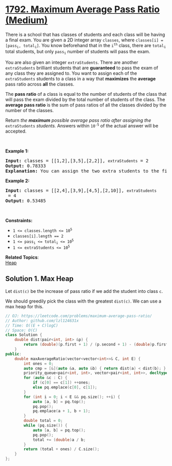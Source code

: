 # [1792. Maximum Average Pass Ratio (Medium)](https://leetcode.com/problems/maximum-average-pass-ratio/)

<p>There is a school that has classes of students and each class will be having a final exam. You are given a 2D integer array <code>classes</code>, where <code>classes[i] = [pass<sub>i</sub>, total<sub>i</sub>]</code>. You know beforehand that in the <code>i<sup>th</sup></code> class, there are <code>total<sub>i</sub></code> total students, but only <code>pass<sub>i</sub></code> number of students will pass the exam.</p>

<p>You are also given an integer <code>extraStudents</code>. There are another <code>extraStudents</code> brilliant students that are <strong>guaranteed</strong> to pass the exam of any class they are assigned to. You want to assign each of the <code>extraStudents</code> students to a class in a way that <strong>maximizes</strong> the <strong>average</strong> pass ratio across <strong>all</strong> the classes.</p>

<p>The <strong>pass ratio</strong> of a class is equal to the number of students of the class that will pass the exam divided by the total number of students of the class. The <strong>average pass ratio</strong> is the sum of pass ratios of all the classes divided by the number of the classes.</p>

<p>Return <em>the <strong>maximum</strong> possible average pass ratio after assigning the </em><code>extraStudents</code><em> students. </em>Answers within <code>10<sup>-5</sup></code> of the actual answer will be accepted.</p>

<p>&nbsp;</p>
<p><strong>Example 1:</strong></p>

<pre><strong>Input:</strong> classes = [[1,2],[3,5],[2,2]], <code>extraStudents</code> = 2
<strong>Output:</strong> 0.78333
<strong>Explanation:</strong> You can assign the two extra students to the first class. The average pass ratio will be equal to (3/4 + 3/5 + 2/2) / 3 = 0.78333.
</pre>

<p><strong>Example 2:</strong></p>

<pre><strong>Input:</strong> classes = [[2,4],[3,9],[4,5],[2,10]], <code>extraStudents</code> = 4
<strong>Output:</strong> 0.53485
</pre>

<p>&nbsp;</p>
<p><strong>Constraints:</strong></p>

<ul>
	<li><code>1 &lt;= classes.length &lt;= 10<sup>5</sup></code></li>
	<li><code>classes[i].length == 2</code></li>
	<li><code>1 &lt;= pass<sub>i</sub> &lt;= total<sub>i</sub> &lt;= 10<sup>5</sup></code></li>
	<li><code>1 &lt;= extraStudents &lt;= 10<sup>5</sup></code></li>
</ul>


**Related Topics**:  
[Heap](https://leetcode.com/tag/heap/)

## Solution 1. Max Heap

Let `dist(c)` be the increase of pass ratio if we add the student into class `c`.

We should greedily pick the class with the greatest `dist(c)`. We can use a max heap for this.

```cpp
// OJ: https://leetcode.com/problems/maximum-average-pass-ratio/
// Author: github.com/lzl124631x
// Time: O((E + C)logC)
// Space: O(C)
class Solution {
    double dist(pair<int, int> &p) {
        return (double)(p.first + 1) / (p.second + 1) - (double)p.first / p.second;
    }
public:
    double maxAverageRatio(vector<vector<int>>& C, int E) {
        int ones = 0;
        auto cmp = [&](auto &a, auto &b) { return dist(a) < dist(b); };
        priority_queue<pair<int, int>, vector<pair<int, int>>, decltype(cmp)> pq(cmp);
        for (auto &c : C) {
            if (c[0] == c[1]) ++ones;
            else pq.emplace(c[0], c[1]);
        }
        for (int i = 0; i < E && pq.size(); ++i) {
            auto [a, b] = pq.top();
            pq.pop();
            pq.emplace(a + 1, b + 1);
        }
        double total = 0;
        while (pq.size()) {
            auto [a, b] = pq.top();
            pq.pop();
            total += (double)a / b;
        }
        return (total + ones) / C.size();
    }
};
```